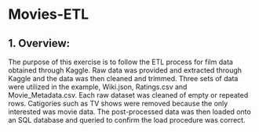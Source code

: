 # Movies-ETL
## 1. Overview:
The purpose of this exercise is to follow the ETL process for film data obtained through Kaggle. Raw data was provided and extracted through Kaggle and the data was then cleaned and trimmed. Three sets of data were utilized in the example, Wiki.json, Ratings.csv and Movie_Metadata.csv. Each raw dataset was cleaned of empty or repeated rows. Catigories such as TV shows were removed because the only interested was movie data. The post-processed data was then loaded onto an SQL database and queried to confirm the load procedure was correct. 
